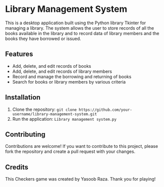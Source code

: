 # Library Management System

This is a desktop application built using the Python library Tkinter for managing a library. The system allows the user to store records of all the books available in the library and to record data of library members and the books they have borrowed or issued.

## Features

- Add, delete, and edit records of books
- Add, delete, and edit records of library members
- Record and manage the borrowing and returning of books
- Search for books or library members by various criteria

## Installation

1. Clone the repository: `git clone https://github.com/your-username/library-management-system.git`
3. Run the application: `Library management system.py`

## Contributing

Contributions are welcome! If you want to contribute to this project, please fork the repository and create a pull request with your changes.

## Credits

This Checkers game was created by Yasoob Raza. Thank you for playing!
